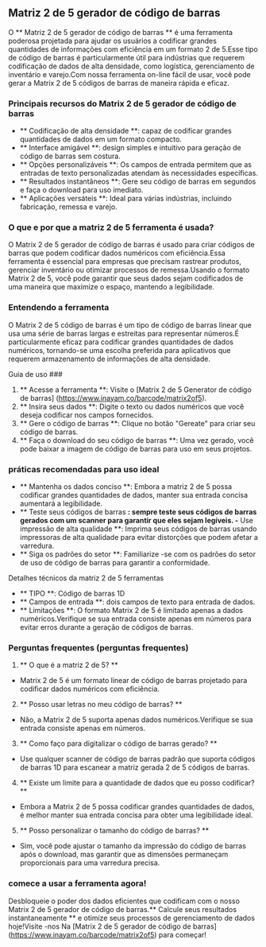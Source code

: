 ## Matriz 2 de 5 gerador de código de barras

O ** Matriz 2 de 5 gerador de código de barras ** é uma ferramenta poderosa projetada para ajudar os usuários a codificar grandes quantidades de informações com eficiência em um formato 2 de 5.Esse tipo de código de barras é particularmente útil para indústrias que requerem codificação de dados de alta densidade, como logística, gerenciamento de inventário e varejo.Com nossa ferramenta on-line fácil de usar, você pode gerar a Matrix 2 de 5 códigos de barras de maneira rápida e eficaz.

### Principais recursos do Matrix 2 de 5 gerador de código de barras
- ** Codificação de alta densidade **: capaz de codificar grandes quantidades de dados em um formato compacto.
- ** Interface amigável **: design simples e intuitivo para geração de código de barras sem costura.
- ** Opções personalizáveis ​​**: Os campos de entrada permitem que as entradas de texto personalizadas atendam às necessidades específicas.
- ** Resultados instantâneos **: Gere seu código de barras em segundos e faça o download para uso imediato.
- ** Aplicações versáteis **: Ideal para várias indústrias, incluindo fabricação, remessa e varejo.

### O que e por que a matriz 2 de 5 ferramenta é usada?
O Matrix 2 de 5 gerador de código de barras é usado para criar códigos de barras que podem codificar dados numéricos com eficiência.Essa ferramenta é essencial para empresas que precisam rastrear produtos, gerenciar inventário ou otimizar processos de remessa.Usando o formato Matrix 2 de 5, você pode garantir que seus dados sejam codificados de uma maneira que maximize o espaço, mantendo a legibilidade.

### Entendendo a ferramenta
O Matrix 2 de 5 código de barras é um tipo de código de barras linear que usa uma série de barras largas e estreitas para representar números.É particularmente eficaz para codificar grandes quantidades de dados numéricos, tornando-se uma escolha preferida para aplicativos que requerem armazenamento de informações de alta densidade.

Guia de uso ###
1. ** Acesse a ferramenta **: Visite o [Matrix 2 de 5 Generator de código de barras] (https://www.inayam.co/barcode/matrix2of5).
2. ** Insira seus dados **: Digite o texto ou dados numéricos que você deseja codificar nos campos fornecidos.
3. ** Gere o código de barras **: Clique no botão "Gereate" para criar seu código de barras.
4. ** Faça o download do seu código de barras **: Uma vez gerado, você pode baixar a imagem de código de barras para uso em seus projetos.

### práticas recomendadas para uso ideal
- ** Mantenha os dados conciso **: Embora a matriz 2 de 5 possa codificar grandes quantidades de dados, manter sua entrada concisa aumentará a legibilidade.
- ** Teste seus códigos de barras **: sempre teste seus códigos de barras gerados com um scanner para garantir que eles sejam legíveis.
-** Use impressão de alta qualidade **: Imprima seus códigos de barras usando impressoras de alta qualidade para evitar distorções que podem afetar a varredura.
- ** Siga os padrões do setor **: Familiarize -se com os padrões do setor de uso de código de barras para garantir a conformidade.

Detalhes técnicos da matriz 2 de 5 ferramentas
- ** TIPO **: Código de barras 1D
- ** Campos de entrada **: dois campos de texto para entrada de dados.
- ** Limitações **: O formato Matrix 2 de 5 é limitado apenas a dados numéricos.Verifique se sua entrada consiste apenas em números para evitar erros durante a geração de códigos de barras.

### Perguntas frequentes (perguntas frequentes)

1. ** O que é a matriz 2 de 5? **
- Matrix 2 de 5 é um formato linear de código de barras projetado para codificar dados numéricos com eficiência.

2. ** Posso usar letras no meu código de barras? **
- Não, a Matrix 2 de 5 suporta apenas dados numéricos.Verifique se sua entrada consiste apenas em números.

3. ** Como faço para digitalizar o código de barras gerado? **
- Use qualquer scanner de código de barras padrão que suporta códigos de barras 1D para escanear a matriz gerada 2 de 5 códigos de barras.

4. ** Existe um limite para a quantidade de dados que eu posso codificar? **
- Embora a Matrix 2 de 5 possa codificar grandes quantidades de dados, é melhor manter sua entrada concisa para obter uma legibilidade ideal.

5. ** Posso personalizar o tamanho do código de barras? **
- Sim, você pode ajustar o tamanho da impressão do código de barras após o download, mas garantir que as dimensões permaneçam proporcionais para uma varredura precisa.

### comece a usar a ferramenta agora!
Desbloqueie o poder dos dados eficientes que codificam com o nosso Matrix 2 de 5 gerador de código de barras.** Calcule seus resultados instantaneamente ** e otimize seus processos de gerenciamento de dados hoje!Visite -nos Na [Matrix 2 de 5 gerador de código de barras] (https://www.inayam.co/barcode/matrix2of5) para começar!